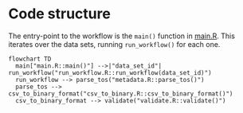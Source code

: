 # Code structure

The entry-point to the workflow is the `main()` function in [main.R](./main.R). This iterates over the data sets, running `run_workflow()` for each one.

```mermaid
flowchart TD
  main["main.R::main()"] -->|"data_set_id"| run_workflow("run_workflow.R::run_workflow(data_set_id)")
  run_workflow --> parse_tos("metadata.R::parse_tos()")
  parse_tos --> csv_to_binary_format("csv_to_binary.R::csv_to_binary_format()")
  csv_to_binary_format --> validate("validate.R::validate()")
```
